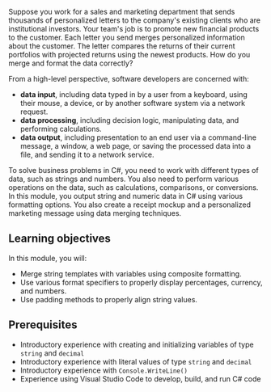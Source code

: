  
Suppose you work for a sales and marketing department that sends thousands of personalized letters to the company's existing clients who are institutional investors. Your team's job is to promote new financial products to the customer. Each letter you send merges personalized information about the customer. The letter compares the returns of their current portfolios with projected returns using the newest products. How do you merge and format the data correctly?

From a high-level perspective, software developers are concerned with:

- **data input**, including data typed in by a user from a keyboard, using their mouse, a device, or by another software system via a network request.
- **data processing**, including decision logic, manipulating data, and performing calculations.
- **data output**, including presentation to an end user via a command-line message, a window, a web page, or saving the processed data into a file, and sending it to a network service.

To solve business problems in C#, you need to work with different types of data, such as strings and numbers. You also need to perform various operations on the data, such as calculations, comparisons, or conversions. In this module, you output string and numeric data in C# using various formatting options. You also create a receipt mockup and a personalized marketing message using data merging techniques.

## Learning objectives

In this module, you will:

- Merge string templates with variables using composite formatting.
- Use various format specifiers to properly display percentages, currency, and numbers.
- Use padding methods to properly align string values.

## Prerequisites

- Introductory experience with creating and initializing variables of type `string` and `decimal`
- Introductory experience with literal values of type `string` and `decimal`
- Introductory experience with `Console.WriteLine()`
- Experience using Visual Studio Code to develop, build, and run C# code
